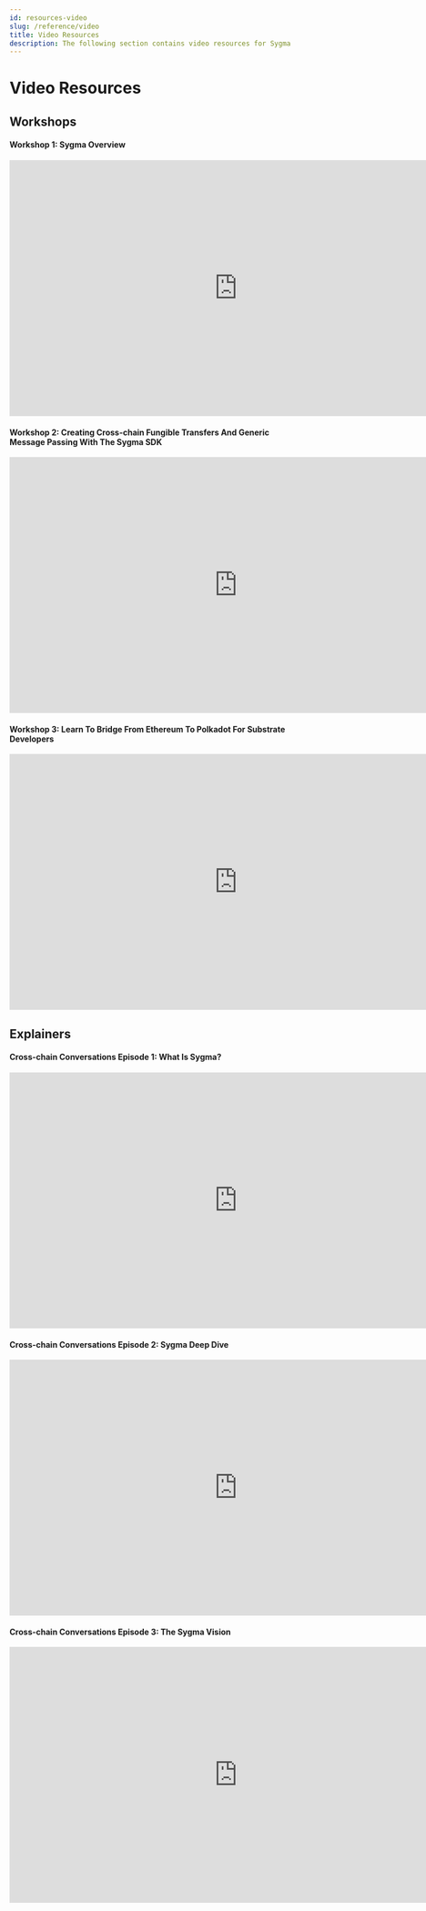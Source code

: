 ```yaml
---
id: resources-video
slug: /reference/video
title: Video Resources
description: The following section contains video resources for Sygma
---
```


# Video Resources

## Workshops

#### Workshop 1: Sygma Overview
<iframe width="800" height="450" src="https://www.youtube-nocookie.com/embed/lJ9v-vVfJxw" title="YouTube video player" frameborder="0" allow="accelerometer; autoplay; clipboard-write; encrypted-media; gyroscope; picture-in-picture" allowfullscreen></iframe>

#### Workshop 2: Creating Cross-chain Fungible Transfers And Generic Message Passing With The Sygma SDK  
<iframe width="800" height="450" src="https://www.youtube-nocookie.com/embed/F_PVqzQlBBA" title="YouTube video player" frameborder="0" allow="accelerometer; autoplay; clipboard-write; encrypted-media; gyroscope; picture-in-picture" allowfullscreen></iframe>

#### Workshop 3: Learn To Bridge From Ethereum To Polkadot For Substrate Developers  
<iframe width="800" height="450" src="https://www.youtube-nocookie.com/embed/-EDMO5fu0wE" title="YouTube video player" frameborder="0" allow="accelerometer; autoplay; clipboard-write; encrypted-media; gyroscope; picture-in-picture" allowfullscreen></iframe>

## Explainers

#### Cross-chain Conversations Episode 1: What Is Sygma?
<iframe width="800" height="450" src="https://www.youtube.com/embed/1sRrboocGRw?si=VJ0LuZq1HsO6siRk" title="YouTube video player" frameborder="0" allow="accelerometer; autoplay; clipboard-write; encrypted-media; gyroscope; picture-in-picture; web-share" allowfullscreen></iframe>

#### Cross-chain Conversations Episode 2: Sygma Deep Dive
<iframe width="800" height="450" src="https://www.youtube.com/embed/videoseries?si=5uQ9nSQFJbVodVCT&amp;list=PLikKftZCkO6BmRaG_JJ4fwUgwp_aatD98" title="YouTube video player" frameborder="0" allow="accelerometer; autoplay; clipboard-write; encrypted-media; gyroscope; picture-in-picture; web-share" allowfullscreen></iframe>

#### Cross-chain Conversations Episode 3: The Sygma Vision
<iframe width="800" height="450" src="https://www.youtube.com/embed/YKpCVweAQGo?si=fm-_kXZA15KVRb0A" title="YouTube video player" frameborder="0" allow="accelerometer; autoplay; clipboard-write; encrypted-media; gyroscope; picture-in-picture; web-share" allowfullscreen></iframe>